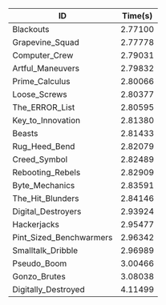 |ID|Time(s)|
|-|-|
|Blackouts|2.77100|
|Grapevine_Squad|2.77778|
|Computer_Crew|2.79031|
|Artful_Maneuvers|2.79832|
|Prime_Calculus|2.80066|
|Loose_Screws|2.80377|
|The_ERROR_List|2.80595|
|Key_to_Innovation|2.81380|
|Beasts|2.81433|
|Rug_Heed_Bend|2.82079|
|Creed_Symbol|2.82489|
|Rebooting_Rebels|2.82909|
|Byte_Mechanics|2.83591|
|The_Hit_Blunders|2.84146|
|Digital_Destroyers|2.93924|
|Hackerjacks|2.95477|
|Pint_Sized_Benchwarmers|2.96342|
|Smalltalk_Dribble|2.96989|
|Pseudo_Boom|3.00466|
|Gonzo_Brutes|3.08038|
|Digitally_Destroyed|4.11499|
